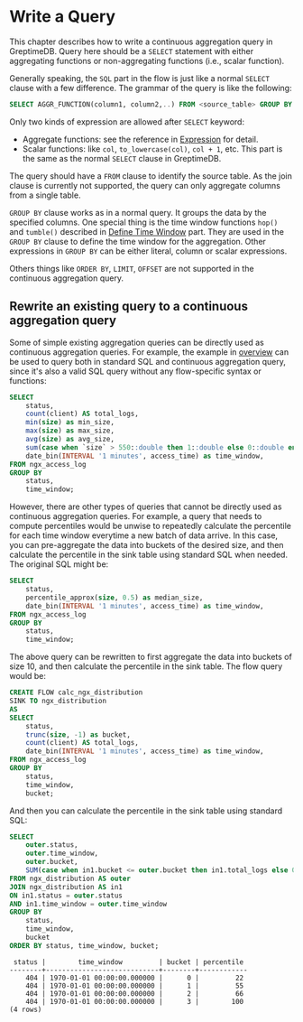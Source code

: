 # Write a Query

This chapter describes how to write a continuous aggregation query in GreptimeDB. Query here should be a `SELECT` statement with either aggregating functions or non-aggregating functions (i.e., scalar function).

Generally speaking, the `SQL` part in the flow is just like a normal `SELECT` clause with a few difference.
The grammar of the query is like the following:

```sql
SELECT AGGR_FUNCTION(column1, column2,..) FROM <source_table> GROUP BY TIME_WINDOW_FUNCTION();
```

Only two kinds of expression are allowed after `SELECT` keyword:
- Aggregate functions: see the reference in [Expression](./expression.md) for detail.
- Scalar functions: like `col`, `to_lowercase(col)`, `col + 1`, etc. This part is the same as the normal `SELECT` clause in GreptimeDB.

The query should have a `FROM` clause to identify the source table. As the join clause is currently not supported, the query can only aggregate columns from a single table.

`GROUP BY` clause works as in a normal query. It groups the data by the specified columns. One special thing is the time window functions `hop()` and `tumble()` described in [Define Time Window](./define-time-window.md) part. They are used in the `GROUP BY` clause to define the time window for the aggregation. Other expressions in `GROUP BY` can be either literal, column or scalar expressions.

Others things like `ORDER BY`, `LIMIT`, `OFFSET` are not supported in the continuous aggregation query.

## Rewrite an existing query to a continuous aggregation query

Some of simple existing aggregation queries can be directly used as continuous aggregation queries. For example, the example in [overview](./overview.md) can be used to query both in standard SQL and continuous aggregation query, since it's also a valid SQL query without any flow-specific syntax or functions:

```sql
SELECT
    status,
    count(client) AS total_logs,
    min(size) as min_size,
    max(size) as max_size,
    avg(size) as avg_size,
    sum(case when `size` > 550::double then 1::double else 0::double end) as high_size_count,
    date_bin(INTERVAL '1 minutes', access_time) as time_window,
FROM ngx_access_log
GROUP BY
    status,
    time_window;
```

However, there are other types of queries that cannot be directly used as continuous aggregation queries. 
For example, a query that needs to compute percentiles would be unwise to repeatedly calculate the percentile for each time window everytime a new batch of data arrive. In this case, you can pre-aggregate the data into buckets of the desired size, and then calculate the percentile in the sink table using standard SQL when needed. The original SQL might be:
```sql
SELECT
    status,
    percentile_approx(size, 0.5) as median_size,
    date_bin(INTERVAL '1 minutes', access_time) as time_window,
FROM ngx_access_log
GROUP BY
    status,
    time_window;
```
The above query can be rewritten to first aggregate the data into buckets of size 10, and then calculate the percentile in the sink table.
The flow query would be:
```sql
CREATE FLOW calc_ngx_distribution
SINK TO ngx_distribution
AS
SELECT
    status,
    trunc(size, -1) as bucket,
    count(client) AS total_logs,
    date_bin(INTERVAL '1 minutes', access_time) as time_window,
FROM ngx_access_log
GROUP BY
    status,
    time_window,
    bucket;
```

And then you can calculate the percentile in the sink table using standard SQL:
```sql
SELECT
    outer.status,
    outer.time_window,
    outer.bucket,
    SUM(case when in1.bucket <= outer.bucket then in1.total_logs else 0 end) * 100 / SUM(in1.total_logs) AS percentile
FROM ngx_distribution AS outer
JOIN ngx_distribution AS in1
ON in1.status = outer.status 
AND in1.time_window = outer.time_window
GROUP BY
    status,
    time_window,
    bucket
ORDER BY status, time_window, bucket;
```

```
 status |        time_window         | bucket | percentile 
--------+----------------------------+--------+------------
    404 | 1970-01-01 00:00:00.000000 |      0 |         22
    404 | 1970-01-01 00:00:00.000000 |      1 |         55
    404 | 1970-01-01 00:00:00.000000 |      2 |         66
    404 | 1970-01-01 00:00:00.000000 |      3 |        100
(4 rows)
```

<!-- 
TODO(discord9): add example for percentile query
TODO(discord9): add example for tumble and hop once we support window table function
Another example that require rewrite is for query that needs overlapping timewindow, hence `hop()` function is needed. 
-->